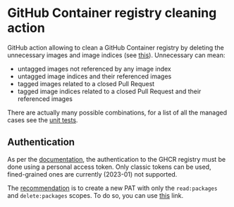 # GitHub Container registry cleaning action

GitHub action allowing to clean a GitHub Container registry by deleting the unnecessary images and image
indices (see [this](https://docs.docker.com/registry/spec/manifest-v2-2/)).
Unnecessary can mean:

- untagged images not referenced by any image index
- untagged image indices and their referenced images
- tagged images related to a closed Pull Request
- tagged image indices related to a closed Pull Request and their referenced images

There are actually many possible combinations, for a list of all the managed cases see
the [unit tests](cleaning_test.go).

## Authentication

As per
the [documentation](https://docs.github.com/en/packages/working-with-a-github-packages-registry/working-with-the-container-registry#authenticating-with-a-personal-access-token-classic),
the authentication to the GHCR registry must be done using a personal access token. Only classic tokens can be used,
fined-grained ones are currently (2023-01) not supported.

The [recommendation](https://docs.github.com/en/rest/packages?apiVersion=2022-11-28#delete-package-version-for-a-user)
is to create a new PAT with only the `read:packages` and `delete:packages` scopes. To do so, you can
use [this](https://github.com/settings/tokens/new?scopes=read:packages,delete:packages) link.
